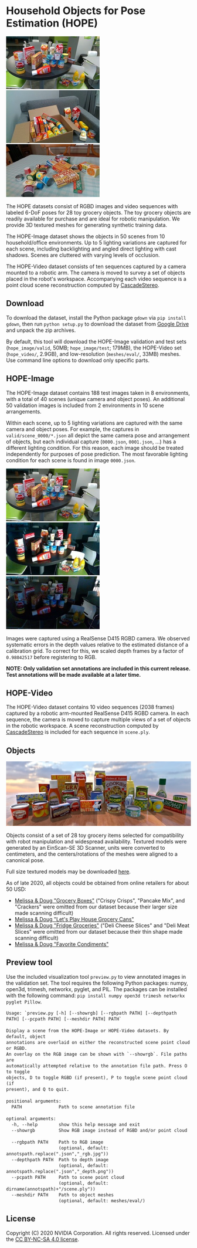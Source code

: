 # Household Objects for Pose Estimation (HOPE)

![](readme_files/env_01.jpg) ![](readme_files/env_02.jpg) ![](readme_files/env_03.jpg)

The HOPE datasets consist of RGBD images and video sequences with labeled 6-DoF poses for 28 toy grocery objects. The toy grocery objects are readily available for purchase and are ideal for robotic manipulation. We provide 3D textured meshes for generating synthetic training data. 

The HOPE-Image dataset shows the objects in 50 scenes from 10 household/office environments. Up to 5 lighting variations are captured for each scene, including backlighting and angled direct lighting with cast shadows. Scenes are cluttered with varying levels of occlusion.

The HOPE-Video dataset consists of ten sequences captured by a camera mounted to a robotic arm. The camera is moved to survey a set of objects placed in the robot's workspace. Accompanying each video sequence is a point cloud scene reconstruction computed by [CascadeStereo](https://github.com/alibaba/cascade-stereo).

## Download

To download the dataset, install the Python package `gdown` via `pip install gdown`, then run `python setup.py` to download the dataset from [Google Drive](https://drive.google.com/drive/folders/1Hj5K9RIdcNxBFiU8qG0-oL3Ryd9f2gOY?usp=sharing) and unpack the zip archives.

By default, this tool will download the HOPE-Image validation and test sets (`hope_image/valid`, 50MB; `hope_image/test`; 179MB), the HOPE-Video set (`hope_video/`, 2.9GB), and low-resolution (`meshes/eval/`, 33MB) meshes. Use command line options to download only specific parts.

## HOPE-Image

The HOPE-Image dataset contains 188 test images taken in 8 environments, with a total of 40 scenes (unique camera and object poses). An additional 50 validation images is included from 2 environments in 10 scene arrangements.

Within each scene, up to 5 lighting variations are captured with the same camera and object poses. For example, the captures in `valid/scene_0000/*.json` all depict the same camera pose and arrangement of objects, but each individual capture (`0000.json`, `0001.json`, ...) has a different lighting condition. For this reason, each image should be treated independently for purposes of pose prediction. The most favorable lighting condition for each scene is found in image `0000.json`.

![](readme_files/light_01.jpg) ![](readme_files/light_02.jpg) ![](readme_files/light_03.jpg)

Images were captured using a RealSense D415 RGBD camera. We observed systematic errors in the depth values relative to the estimated distance of a calibration grid. To correct for this, we scaled depth frames by a factor of `0.98042517` before registering to RGB.

**NOTE: Only validation set annotations are included in this current release. Test annotations will be made available at a later time.**

## HOPE-Video

The HOPE-Video dataset contains 10 video sequences (2038 frames) captured by a robotic arm-mounted RealSense D415 RGBD camera. In each sequence, the camera is moved to capture multiple views of a set of objects in the robotic workspace. A scene reconstruction computed by [CascadeStereo](https://github.com/alibaba/cascade-stereo) is included for each sequence in `scene.ply`.

## Objects

![](readme_files/syn_objects.jpg)

Objects consist of a set of 28 toy grocery items selected for compatibility with robot manipulation and widespread availability. Textured models were generated by an EinScan-SE 3D Scanner, units were converted to centimeters, and the centers/rotations of the meshes were aligned to a canonical pose.

Full size textured models may be downloaded [here]( https://drive.google.com/drive/folders/1jiJS9KgcYAkfb8KJPp5MRlB0P11BStft).

As of late 2020, all objects could be obtained from online retailers for about 50 USD:
* [Melissa & Doug "Grocery Boxes"](https://www.amazon.com/gp/product/B071ZMT9S2) ("Crispy Crisps", "Pancake Mix", and "Crackers" were omitted from our dataset because their larger size made scanning difficult)
* [Melissa & Doug "Let's Play House Grocery Cans"](https://www.amazon.com/gp/product/B007EA6PKS)
* [Melissa & Doug "Fridge Groceries"](https://www.amazon.com/gp/product/B00H4SKSPS) ("Deli Cheese Slices" and "Deli Meat Slices" were omitted from our dataset because their thin shape made scanning difficult)
* [Melissa & Doug "Favorite Condiments"](https://www.amazon.com/gp/product/B072M2PGX9)

## Preview tool

Use the included visualization tool `preview.py` to view annotated images in the validation set. The tool requires the following Python packages: numpy, open3d, trimesh, networkx, pyglet, and PIL. The packages can be installed with the following command: `pip install numpy open3d trimesh networkx pyglet Pillow`.

```
Usage: `preview.py [-h] [--showrgb] [--rgbpath PATH] [--depthpath PATH] [--pcpath PATH] [--meshdir PATH] PATH`

Display a scene from the HOPE-Image or HOPE-Video datasets. By default, object
annotations are overlaid on either the reconstructed scene point cloud or RGBD.
An overlay on the RGB image can be shown with `--showrgb`. File paths are
automatically attempted relative to the annotation file path. Press O to toggle
objects, D to toggle RGBD (if present), P to toggle scene point cloud (if
present), and Q to quit.

positional arguments:
  PATH              Path to scene annotation file

optional arguments:
  -h, --help        show this help message and exit
  --showrgb         Show RGB image instead of RGBD and/or point cloud
                     
  --rgbpath PATH    Path to RGB image
                    (optional, default: annotspath.replace(".json","_rgb.jpg"))
  --depthpath PATH  Path to depth image
                    (optional, default: annotspath.replace(".json","_depth.png"))
  --pcpath PATH     Path to scene point cloud
                    (optional, default: dirname(annotspath)+"/scene.ply"))
  --meshdir PATH    Path to object meshes
                    (optional, default: meshes/eval/)
```

## License

Copyright (C) 2020 NVIDIA Corporation. All rights reserved. Licensed under the [CC BY-NC-SA 4.0 license](https://creativecommons.org/licenses/by-nc-sa/4.0/legalcode).
